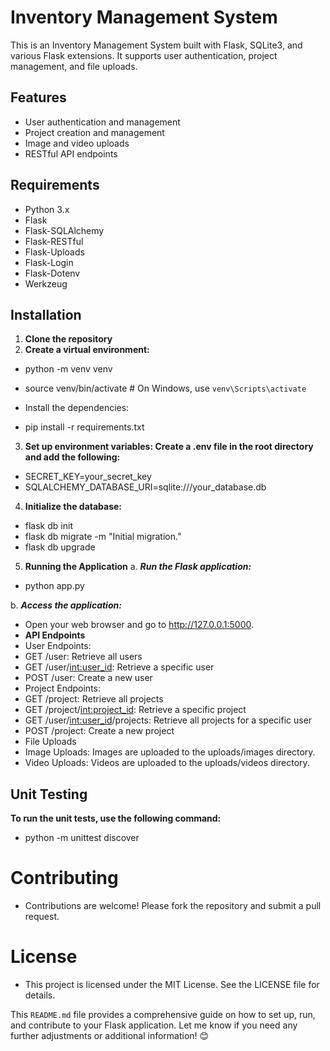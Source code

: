 # Inventory Management System

This is an Inventory Management System built with Flask, SQLite3, and various Flask extensions. It supports user authentication, project management, and file uploads.

## Features

- User authentication and management
- Project creation and management
- Image and video uploads
- RESTful API endpoints

## Requirements

- Python 3.x
- Flask
- Flask-SQLAlchemy
- Flask-RESTful
- Flask-Uploads
- Flask-Login
- Flask-Dotenv
- Werkzeug

## Installation

1. **Clone the repository**
2. **Create a virtual environment:**
- python -m venv venv
- source venv/bin/activate  # On Windows, use `venv\Scripts\activate`

- Install the dependencies:
- pip install -r requirements.txt

3. **Set up environment variables: Create a .env file in the root directory and add the following:**
- SECRET_KEY=your_secret_key
- SQLALCHEMY_DATABASE_URI=sqlite:///your_database.db

4. **Initialize the database:**
- flask db init
- flask db migrate -m "Initial migration."
- flask db upgrade

5. **Running the Application**
a. ***Run the Flask application:***
- python app.py

b. ***Access the application:***
- Open your web browser and go to http://127.0.0.1:5000.
- **API Endpoints**
- User Endpoints:
- GET /user: Retrieve all users
- GET /user/<int:user_id>: Retrieve a specific user
- POST /user: Create a new user
- Project Endpoints:
- GET /project: Retrieve all projects
- GET /project/<int:project_id>: Retrieve a specific project
- GET /user/<int:user_id>/projects: Retrieve all projects for a specific user
- POST /project: Create a new project
- File Uploads
- Image Uploads: Images are uploaded to the uploads/images directory.
- Video Uploads: Videos are uploaded to the uploads/videos directory.
## Unit Testing
**To run the unit tests, use the following command:**

- python -m unittest discover

# Contributing
- Contributions are welcome! Please fork the repository and submit a pull request.

# License
- This project is licensed under the MIT License. See the LICENSE file for details.


This `README.md` file provides a comprehensive guide on how to set up, run, and contribute to your Flask application. Let me know if you need any further adjustments or additional information! 😊